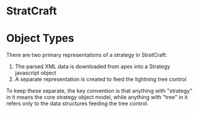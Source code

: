 # StratCraft

# Object Types

There are two primary representations of a strategy in StratCraft:
1) The parsed XML data is downloaded from apex into a Strategy javascript object
2) A separate representation is created to feed the lightning tree control

To keep these separate, the key convention is that anything with "strategy" in it means the core strategy object model, while anything with "tree" in it refers only to the data structures feeding the tree control.

